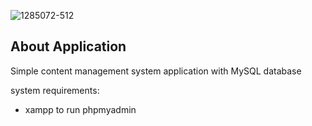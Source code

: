 ![1285072-512](https://user-images.githubusercontent.com/59305121/103406242-9c9d6f00-4b8c-11eb-8e70-81d00a8558f2.png)

## About Application

Simple content management system application with MySQL database

system requirements:

-   xampp to run phpmyadmin
